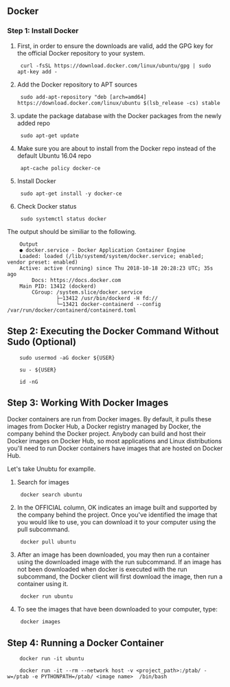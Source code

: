 ## Docker

### Step 1: Install Docker

1. First, in order to ensure the downloads are valid, add the GPG key for the official Docker repository to your system.

		curl -fsSL https://download.docker.com/linux/ubuntu/gpg | sudo apt-key add -

2. Add the Docker repository to APT sources
		
		sudo add-apt-repository "deb [arch=amd64] https://download.docker.com/linux/ubuntu $(lsb_release -cs) stable


3. update the package database with the Docker packages from the newly added repo
		
		sudo apt-get update

4. Make sure you are about to install from the Docker repo instead of the default Ubuntu 16.04 repo

		apt-cache policy docker-ce

5. Install Docker

		sudo apt-get install -y docker-ce

6. Check Docker status

		sudo systemctl status docker

The output should be similiar to the following. 

		Output
		● docker.service - Docker Application Container Engine
   		Loaded: loaded (/lib/systemd/system/docker.service; enabled; vendor preset: enabled)
   		Active: active (running) since Thu 2018-10-18 20:28:23 UTC; 35s ago
     		Docs: https://docs.docker.com
 		Main PID: 13412 (dockerd)
   			CGroup: /system.slice/docker.service
           			├─13412 /usr/bin/dockerd -H fd://
           			└─13421 docker-containerd --config /var/run/docker/containerd/containerd.toml


## Step 2: Executing the Docker Command Without Sudo (Optional)

		sudo usermod -aG docker ${USER}

		su - ${USER}

		id -nG

## Step 3: Working With Docker Images

Docker containers are run from Docker images. By default, it pulls these images from Docker Hub, a Docker registry managed by Docker, the company behind the Docker project. Anybody can build and host their Docker images on Docker Hub, so most applications and Linux distributions you'll need to run Docker containers have images that are hosted on Docker Hub.

Let's take Unubtu for examplle.

1. Search for images
		
		docker search ubuntu

2. In the OFFICIAL column, OK indicates an image built and supported by the company behind the project. Once you've identified the image that you would like to use, you can download it to your computer using the pull subcommand.

		docker pull ubuntu

3. After an image has been downloaded, you may then run a container using the downloaded image with the run subcommand. If an image has not been downloaded when docker is executed with the run subcommand, the Docker client will first download the image, then run a container using it.

		docker run ubuntu

4. To see the images that have been downloaded to your computer, type:

		docker images


## Step 4: Running a Docker Container

		docker run -it ubuntu

		docker run -it --rm --network host -v <project_path>:/ptab/ -w=/ptab -e PYTHONPATH=/ptab/ <image name>  /bin/bash

